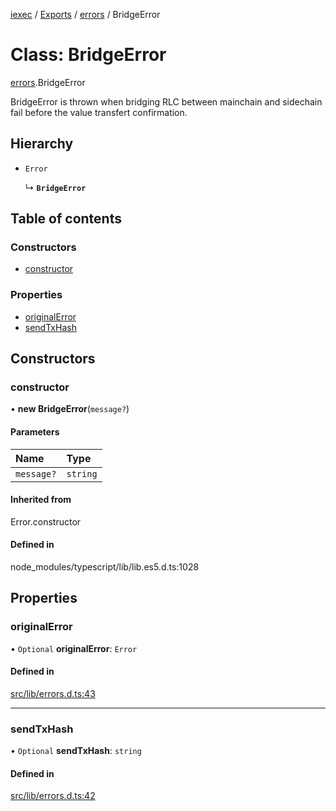 [iexec](../README.md) / [Exports](../modules.md) / [errors](../modules/errors.md) / BridgeError

# Class: BridgeError

[errors](../modules/errors.md).BridgeError

BridgeError is thrown when bridging RLC between mainchain and sidechain fail before the value transfert confirmation.

## Hierarchy

- `Error`

  ↳ **`BridgeError`**

## Table of contents

### Constructors

- [constructor](errors.BridgeError.md#constructor)

### Properties

- [originalError](errors.BridgeError.md#originalerror)
- [sendTxHash](errors.BridgeError.md#sendtxhash)

## Constructors

### constructor

• **new BridgeError**(`message?`)

#### Parameters

| Name | Type |
| :------ | :------ |
| `message?` | `string` |

#### Inherited from

Error.constructor

#### Defined in

node_modules/typescript/lib/lib.es5.d.ts:1028

## Properties

### originalError

• `Optional` **originalError**: `Error`

#### Defined in

[src/lib/errors.d.ts:43](https://github.com/iExecBlockchainComputing/iexec-sdk/blob/7feaf0f/src/lib/errors.d.ts#L43)

___

### sendTxHash

• `Optional` **sendTxHash**: `string`

#### Defined in

[src/lib/errors.d.ts:42](https://github.com/iExecBlockchainComputing/iexec-sdk/blob/7feaf0f/src/lib/errors.d.ts#L42)
